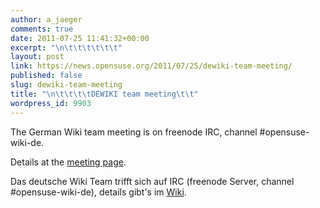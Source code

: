 ```yaml
---
author: a_jaeger
comments: true
date: 2011-07-25 11:41:32+00:00
excerpt: "\n\t\t\t\t\t\t"
layout: post
link: https://news.opensuse.org/2011/07/25/dewiki-team-meeting/
published: false
slug: dewiki-team-meeting
title: "\n\t\t\t\tDEWIKI team meeting\t\t"
wordpress_id: 9903
---
```

The German Wiki team meeting is on freenode IRC, channel #opensuse-wiki-de.

Details at the [meeting page](http://dewiki.opensuse.org/openSUSE:Wiki_Meeting).

Das deutsche Wiki Team trifft sich auf IRC (freenode Server, channel #opensuse-wiki-de), details gibt's im [Wiki](http://dewiki.opensuse.org/openSUSE:Wiki_Meeting).		
